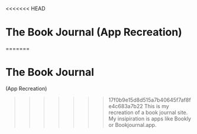 <<<<<<< HEAD
# The Book Journal (App Recreation)
=======
# The Book Journal
(App Recreation)
>>>>>>> 17f0b9e15d8d515a7b40645f7af8fe4c683a7b22
This is my recreation of a book journal site. My insipiration is apps like Bookly or Bookjournal.app.
